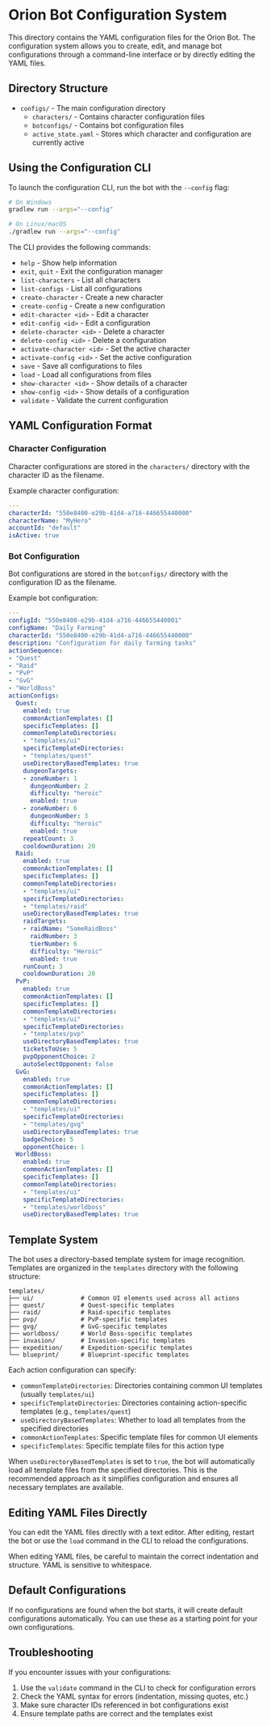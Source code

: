 # Orion Bot Configuration System

This directory contains the YAML configuration files for the Orion Bot. The configuration system allows you to create, edit, and manage bot configurations through a command-line interface or by directly editing the YAML files.

## Directory Structure

- `configs/` - The main configuration directory
  - `characters/` - Contains character configuration files
  - `botconfigs/` - Contains bot configuration files
  - `active_state.yaml` - Stores which character and configuration are currently active

## Using the Configuration CLI

To launch the configuration CLI, run the bot with the `--config` flag:

```bash
# On Windows
gradlew run --args="--config"

# On Linux/macOS
./gradlew run --args="--config"
```

The CLI provides the following commands:

- `help` - Show help information
- `exit`, `quit` - Exit the configuration manager
- `list-characters` - List all characters
- `list-configs` - List all configurations
- `create-character` - Create a new character
- `create-config` - Create a new configuration
- `edit-character <id>` - Edit a character
- `edit-config <id>` - Edit a configuration
- `delete-character <id>` - Delete a character
- `delete-config <id>` - Delete a configuration
- `activate-character <id>` - Set the active character
- `activate-config <id>` - Set the active configuration
- `save` - Save all configurations to files
- `load` - Load all configurations from files
- `show-character <id>` - Show details of a character
- `show-config <id>` - Show details of a configuration
- `validate` - Validate the current configuration

## YAML Configuration Format

### Character Configuration

Character configurations are stored in the `characters/` directory with the character ID as the filename.

Example character configuration:

```yaml
---
characterId: "550e8400-e29b-41d4-a716-446655440000"
characterName: "MyHero"
accountId: "default"
isActive: true
```

### Bot Configuration

Bot configurations are stored in the `botconfigs/` directory with the configuration ID as the filename.

Example bot configuration:

```yaml
---
configId: "550e8400-e29b-41d4-a716-446655440001"
configName: "Daily Farming"
characterId: "550e8400-e29b-41d4-a716-446655440000"
description: "Configuration for daily farming tasks"
actionSequence:
- "Quest"
- "Raid"
- "PvP"
- "GvG"
- "WorldBoss"
actionConfigs:
  Quest:
    enabled: true
    commonActionTemplates: []
    specificTemplates: []
    commonTemplateDirectories:
    - "templates/ui"
    specificTemplateDirectories:
    - "templates/quest"
    useDirectoryBasedTemplates: true
    dungeonTargets:
    - zoneNumber: 1
      dungeonNumber: 2
      difficulty: "heroic"
      enabled: true
    - zoneNumber: 6
      dungeonNumber: 3
      difficulty: "heroic"
      enabled: true
    repeatCount: 3
    cooldownDuration: 20
  Raid:
    enabled: true
    commonActionTemplates: []
    specificTemplates: []
    commonTemplateDirectories:
    - "templates/ui"
    specificTemplateDirectories:
    - "templates/raid"
    useDirectoryBasedTemplates: true
    raidTargets:
    - raidName: "SomeRaidBoss"
      raidNumber: 3
      tierNumber: 6
      difficulty: "Heroic"
      enabled: true
    runCount: 3
    cooldownDuration: 20
  PvP:
    enabled: true
    commonActionTemplates: []
    specificTemplates: []
    commonTemplateDirectories:
    - "templates/ui"
    specificTemplateDirectories:
    - "templates/pvp"
    useDirectoryBasedTemplates: true
    ticketsToUse: 5
    pvpOpponentChoice: 2
    autoSelectOpponent: false
  GvG:
    enabled: true
    commonActionTemplates: []
    specificTemplates: []
    commonTemplateDirectories:
    - "templates/ui"
    specificTemplateDirectories:
    - "templates/gvg"
    useDirectoryBasedTemplates: true
    badgeChoice: 5
    opponentChoice: 1
  WorldBoss:
    enabled: true
    commonActionTemplates: []
    specificTemplates: []
    commonTemplateDirectories:
    - "templates/ui"
    specificTemplateDirectories:
    - "templates/worldboss"
    useDirectoryBasedTemplates: true
```

## Template System

The bot uses a directory-based template system for image recognition. Templates are organized in the `templates` directory with the following structure:

```
templates/
├── ui/             # Common UI elements used across all actions
├── quest/          # Quest-specific templates
├── raid/           # Raid-specific templates
├── pvp/            # PvP-specific templates
├── gvg/            # GvG-specific templates
├── worldboss/      # World Boss-specific templates
├── invasion/       # Invasion-specific templates
├── expedition/     # Expedition-specific templates
└── blueprint/      # Blueprint-specific templates
```

Each action configuration can specify:
- `commonTemplateDirectories`: Directories containing common UI templates (usually `templates/ui`)
- `specificTemplateDirectories`: Directories containing action-specific templates (e.g., `templates/quest`)
- `useDirectoryBasedTemplates`: Whether to load all templates from the specified directories
- `commonActionTemplates`: Specific template files for common UI elements
- `specificTemplates`: Specific template files for this action type

When `useDirectoryBasedTemplates` is set to `true`, the bot will automatically load all template files from the specified directories. This is the recommended approach as it simplifies configuration and ensures all necessary templates are available.

## Editing YAML Files Directly

You can edit the YAML files directly with a text editor. After editing, restart the bot or use the `load` command in the CLI to reload the configurations.

When editing YAML files, be careful to maintain the correct indentation and structure. YAML is sensitive to whitespace.

## Default Configurations

If no configurations are found when the bot starts, it will create default configurations automatically. You can use these as a starting point for your own configurations.

## Troubleshooting

If you encounter issues with your configurations:

1. Use the `validate` command in the CLI to check for configuration errors
2. Check the YAML syntax for errors (indentation, missing quotes, etc.)
3. Make sure character IDs referenced in bot configurations exist
4. Ensure template paths are correct and the templates exist
